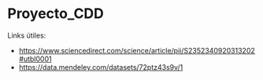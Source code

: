 # Proyecto_CDD

Links útiles:

* https://www.sciencedirect.com/science/article/pii/S2352340920313202#utbl0001
* https://data.mendeley.com/datasets/72ptz43s9v/1

